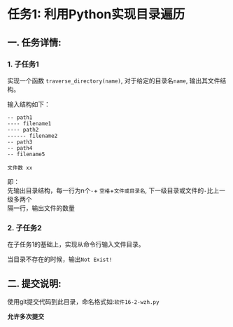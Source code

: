 # 任务1: 利用Python实现目录遍历
## 一. 任务详情:
### 1. 子任务1 
实现一个函数 `traverse_directory(name)`, 对于给定的目录名`name`, 输出其文件结构。

输入结构如下：

```
-- path1
---- filename1
---- path2
------ filename2
-- path3
-- path4
-- filename5

文件数 xx
``` 
即：  
先输出目录结构，每一行为n个`-`+ `空格`+`文件或目录名`, 下一级目录或文件的`-`比上一级多两个  
隔一行，输出文件的数量

### 2. 子任务2
在子任务1的基础上，实现从命令行输入文件目录。

当目录不存在的时候，输出`Not Exist!`

## 二. 提交说明:
使用git提交代码到此目录，命名格式如:`软件16-2-wzh.py`

**允许多次提交**
